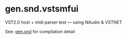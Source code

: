 gen.snd.vstsmfui
================

VST2.0 host + midi parser test — using NAudio &amp; VSTNET

See: [gen.snd](https://github.com/tfwio/gen.snd) for compilation detail
